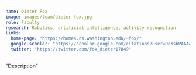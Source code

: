 ```yaml
---
name: Dieter Fox
image: images/team/dieter-fox.jpg
role: Faculty
research: Robotics, artificial intelligence, activity recognition
links:
  home-page: "https://homes.cs.washington.edu/~fox/"
  google-scholar: "https://scholar.google.com/citations?user=DqXsbPAAAAAJ&hl"
  twitter: "https://twitter.com/fox_dieter17849"
---
```

"Description"
